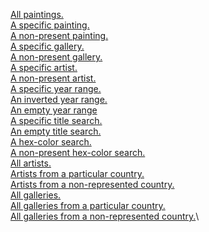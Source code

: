[All paintings.](https://cyan-wise-xenoposeidon.glitch.me/api/paintings)\
[A specific painting.](https://cyan-wise-xenoposeidon.glitch.me/api/painting/512)\
[A non-present painting.](https://cyan-wise-xenoposeidon.glitch.me/api/painting/5555)\
[A specific gallery.](https://cyan-wise-xenoposeidon.glitch.me/api/painting/gallery/51)\
[A non-present gallery.](https://cyan-wise-xenoposeidon.glitch.me/api/painting/gallery/555)\
[A specific artist.](https://cyan-wise-xenoposeidon.glitch.me/api/painting/artist/19)\
[A non-present artist.](https://cyan-wise-xenoposeidon.glitch.me/api/painting/artist/1919)\
[A specific year range.](https://cyan-wise-xenoposeidon.glitch.me/api/painting/year/1900/2000)\
[An inverted year range.](https://cyan-wise-xenoposeidon.glitch.me/api/painting/year/2000/1900)\
[An empty year range](https://cyan-wise-xenoposeidon.glitch.me/api/painting/year/2100/2200)\
[A specific title search.](https://cyan-wise-xenoposeidon.glitch.me/api/painting/title/Mother)\
[An empty title search.](https://cyan-wise-xenoposeidon.glitch.me/api/painting/title/Elephant)\
[A hex-color search.](https://cyan-wise-xenoposeidon.glitch.me/api/painting/color/402F18)\
[A non-present hex-color search.](https://https://cyan-wise-xenoposeidon.glitch.me/api/painting/color/FFFFFF)\
[All artists.](https://cyan-wise-xenoposeidon.glitch.me/api/artists)\
[Artists from a particular country.](https://cyan-wise-xenoposeidon.glitch.me/api/artists/UK)\
[Artists from a non-represented country.](https://https://cyan-wise-xenoposeidon.glitch.me/api/artists/Canada)\
[All galleries.](https://cyan-wise-xenoposeidon.glitch.me/api/galleries)\
[All galleries from a particular country.](https://cyan-wise-xenoposeidon.glitch.me/api/galleries/USA)\
[All galleries from a non-represented country.](https://cyan-wise-xenoposeidon.glitch.me/api/galleries/Botswana)\
